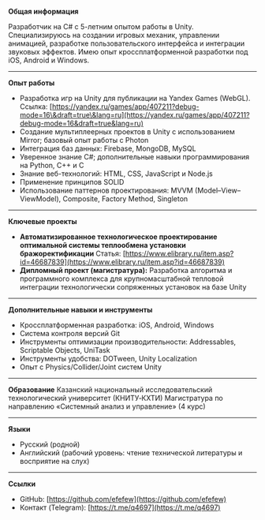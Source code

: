 **Общая информация**

Разработчик на C# с 5-летним опытом работы в Unity. Специализируюсь на создании игровых механик, управлении анимацией, разработке пользовательского интерфейса и интеграции звуковых эффектов. Имею опыт кроссплатформенной разработки под iOS, Android и Windows.

---

**Опыт работы**

* Разработка игр на Unity для публикации на Yandex Games (WebGL).
  Ссылка: [https://yandex.ru/games/app/407211?debug-mode=16\&draft=true\&lang=ru](https://yandex.ru/games/app/407211?debug-mode=16&draft=true&lang=ru)
* Создание мультиплеерных проектов в Unity с использованием Mirror; базовый опыт работы с Photon
* Интеграция баз данных: Firebase, MongoDB, MySQL
* Уверенное знание C#; дополнительные навыки программирования на Python, C++ и C
* Знание веб-технологий: HTML, CSS, JavaScript и Node.js
* Применение принципов SOLID
* Использование паттернов проектирования: MVVM (Model–View–ViewModel), Composite, Factory Method, Singleton

---

**Ключевые проекты**

* **Автоматизированное технологическое проектирование оптимальной системы теплообмена установ­ки бражоректификации**
  Статья: [https://www.elibrary.ru/item.asp?id=46687839](https://www.elibrary.ru/item.asp?id=46687839)
* **Дипломный проект (магистратура):** Разработка алгоритма и программного комплекса для крупномасштабной тепловой интеграции технологически сопряженных установок на базе Unity

---

**Дополнительные навыки и инструменты**

* Кроссплатформенная разработка: iOS, Android, Windows
* Система контроля версий Git
* Инструменты оптимизации производительности: Addressables, Scriptable Objects, UniTask
* Инструменты удобства: DOTween, Unity Localization
* Опыт с Physics/Collider/Joint систем Unity
---

**Образование**
Казанский национальный исследовательский технологический университет (КНИТУ‑КХТИ)
Магистратура по направлению «Системный анализ и управление» (4 курс)

---

**Языки**

* Русский (родной)
* Английский (рабочий уровень: чтение технической литературы и восприятие на слух)

---

**Ссылки**

* GitHub: [https://github.com/efefew](https://github.com/efefew)
* Контакт (Telegram): [https://t.me/q4697](https://t.me/q4697)
